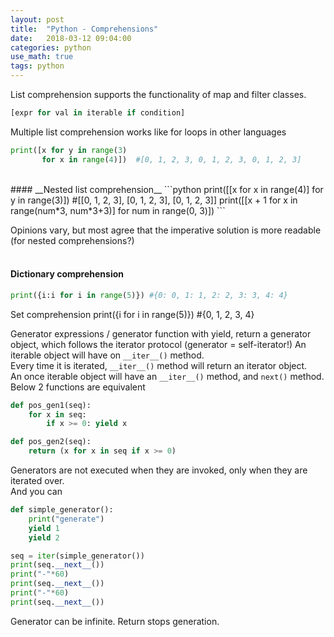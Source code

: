 ```yaml
---
layout: post
title:  "Python - Comprehensions"
date:   2018-03-12 09:04:00
categories: python
use_math: true
tags: python
---
```

List comprehension supports the functionality of map and filter classes.
```python
[expr for val in iterable if condition]
```
Multiple list comprehension works like for loops in other languages
```python
print([x for y in range(3)
       for x in range(4)])  #[0, 1, 2, 3, 0, 1, 2, 3, 0, 1, 2, 3]
```
<br/>
#### __Nested list comprehension__
```python
print([[x for x in range(4)] for y in range(3)])
#[[0, 1, 2, 3], [0, 1, 2, 3], [0, 1, 2, 3]]
print([[x + 1 for x in range(num*3, num*3+3)] 
       for num in range(0, 3)])
```
  
Opinions vary, but most agree that the imperative solution is more readable (for nested comprehensions?)
<br/><br/>
#### __Dictionary comprehension__
```python
print({i:i for i in range(5)}) #{0: 0, 1: 1, 2: 2, 3: 3, 4: 4}
```

Set comprehension
print({i for i in range(5)}) #{0, 1, 2, 3, 4}

Generator expressions / generator function with yield, return a generator object, which follows the iterator protocol (generator = self-iterator!)
An iterable object will have on `__iter__()` method.  
Every time it is iterated, `__iter__()` method will return an iterator object.  
An once iterable object will have an `__iter__()` method, and `next()` method.  
Below 2 functions are equivalent  
```python
def pos_gen1(seq):
    for x in seq:
        if x >= 0: yield x

def pos_gen2(seq):
    return (x for x in seq if x >= 0)
```
Generators are not executed when they are invoked, only when they are iterated over.   
And you can 
```python
def simple_generator():
    print("generate")
    yield 1
    yield 2

seq = iter(simple_generator())
print(seq.__next__())
print("-"*60)
print(seq.__next__())
print("-"*60)
print(seq.__next__())
```
Generator can be infinite. Return stops generation.